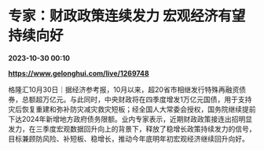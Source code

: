 # 专家：财政政策连续发力 宏观经济有望持续向好

**2023-10-30 00:10**

**https://www.gelonghui.com/live/1269748**

格隆汇10月30日｜据经济参考报，10月以来，超20省市相继发行特殊再融资债券，总额超万亿元。与此同时，中央财政将在四季度增发1万亿元国债，用于支持灾后恢复重建和弥补防灾减灾救灾短板；经全国人大常委会授权，国务院继续提前下达2024年新增地方政府债务限额。业内专家表示，近期财政政策接连出招明显发力，在三季度宏观数据回升向上的背景下，释放了稳增长政策持续发力的信号，目标兼顾防风险、补短板、稳增长，推动今年底明年初宏观经济继续回升向好。
